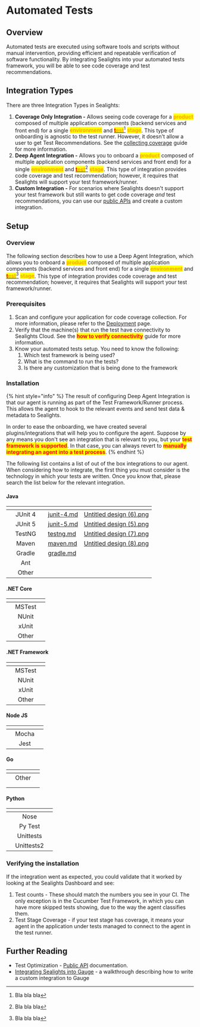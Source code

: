 # Automated Tests

## Overview

Automated tests are executed using software tools and scripts without manual intervention, providing efficient and repeatable verification of software functionality. By integrating Sealights into your automated tests framework, you will be able to see code coverage and test recommendations.

## Integration Types

There are three Integration Types in Sealights:

1. **Coverage Only Integration -** Allows seeing code coverage for a <mark style="color:orange;">**product**</mark> composed of multiple application components (backend services and front end) for a single <mark style="color:orange;">**environment**</mark> and [<mark style="color:red;">**t**</mark><mark style="color:orange;">**est**</mark>](#user-content-fn-1)[^1] <mark style="color:orange;">**stage**</mark>. This type of onboarding is agnostic to the test runner. However, it doesn't allow a user to get Test Recommendations. See the [collecting coverage](../guides/collecting-coverage.md) guide for more information.
2. **Deep Agent Integration -** Allows you to onboard a <mark style="color:orange;">**product**</mark> composed of multiple application components (backend services and front end) for a single <mark style="color:orange;">**environment**</mark> and [<mark style="color:red;">**t**</mark><mark style="color:orange;">**est**</mark>](#user-content-fn-2)[^2] <mark style="color:orange;">**stage**</mark>. This type of integration provides code coverage and test recommendation; however, it requires that Sealights will support your test framework/runner.
3. **Custom Integration -** For scenarios where Sealights doesn't support your test framework but still wants to get code coverage _and_ test recommendations, you can use our [public APIs](../../../apis/test-optimization.md) and create a custom integration.

## Setup

### Overview

The following section describes how to use a Deep Agent Integration, which allows you to onboard a <mark style="color:orange;">**product**</mark> composed of multiple application components (backend services and front end) for a single <mark style="color:orange;">**environment**</mark> and [<mark style="color:red;">**t**</mark><mark style="color:orange;">**est**</mark>](#user-content-fn-3)[^3] <mark style="color:orange;">**stage**</mark>. This type of integration provides code coverage and test recommendation; however, it requires that Sealights will support your test framework/runner.

### Prerequisites&#x20;

1. Scan and configure your application for code coverage collection. For more information, please refer to the [Deployment](../../) page.
2. Verify that the machine(s) that run the test have connectivity to Sealights Cloud. See the <mark style="color:red;">**how to verify connectivity**</mark> guide for more information.
3. Know your automated tests setup. You need to know the following:
   1. Which test framework is being used?&#x20;
   2. What is the command to run the tests?&#x20;
   3. Is there any customization that is being done to the framework

### Installation

{% hint style="info" %}
The result of configuring Deep Agent Integration is that our agent is running as part of the Test Framework/Runner process. This allows the agent to hook to the relevant events and send test data & metadata to Sealights.

In order to ease the onboarding, we have created several plugins/integrations that will help you to configure the agent. Suppose by any means you don't see an integration that is relevant to you, but your <mark style="color:red;">**test framework is supported**</mark>. In that case, you can always revert to <mark style="color:red;">**manually integrating an agent into a test process**</mark>.
{% endhint %}

The following list contains a list of out of the box integrations to our agent. When considering how to integrate, the first thing you must consider is the technology in which your tests are written. Once you know that, please search the list below for the relevant integration.

#### Java

<table data-view="cards"><thead><tr><th></th><th align="center"></th><th></th><th data-hidden data-card-target data-type="content-ref"></th><th data-hidden data-card-cover data-type="files"></th></tr></thead><tbody><tr><td></td><td align="center">JUnit 4</td><td></td><td><a href="java/junit-4.md">junit-4.md</a></td><td><a href="../../../../.gitbook/assets/Untitled design (6).png">Untitled design (6).png</a></td></tr><tr><td></td><td align="center">JUnit 5</td><td></td><td><a href="java/junit-5.md">junit-5.md</a></td><td><a href="../../../../.gitbook/assets/Untitled design (5).png">Untitled design (5).png</a></td></tr><tr><td></td><td align="center">TestNG</td><td></td><td><a href="java/testng.md">testng.md</a></td><td><a href="../../../../.gitbook/assets/Untitled design (7).png">Untitled design (7).png</a></td></tr><tr><td></td><td align="center">Maven</td><td></td><td><a href="java/maven.md">maven.md</a></td><td><a href="../../../../.gitbook/assets/Untitled design (8).png">Untitled design (8).png</a></td></tr><tr><td></td><td align="center">Gradle</td><td></td><td><a href="java/gradle.md">gradle.md</a></td><td></td></tr><tr><td></td><td align="center">Ant</td><td></td><td></td><td></td></tr><tr><td></td><td align="center">Other</td><td></td><td></td><td></td></tr></tbody></table>

#### .NET Core

<table data-view="cards"><thead><tr><th></th><th align="center"></th><th></th></tr></thead><tbody><tr><td></td><td align="center">MSTest</td><td></td></tr><tr><td></td><td align="center">NUnit</td><td></td></tr><tr><td></td><td align="center">xUnit</td><td></td></tr><tr><td></td><td align="center">Other</td><td></td></tr></tbody></table>

#### .NET Framework

<table data-view="cards"><thead><tr><th></th><th align="center"></th><th></th></tr></thead><tbody><tr><td></td><td align="center">MSTest</td><td></td></tr><tr><td></td><td align="center">NUnit</td><td></td></tr><tr><td></td><td align="center">xUnit</td><td></td></tr><tr><td></td><td align="center">Other</td><td></td></tr></tbody></table>

#### Node JS

<table data-view="cards"><thead><tr><th></th><th align="center"></th><th></th></tr></thead><tbody><tr><td></td><td align="center">Mocha</td><td></td></tr><tr><td></td><td align="center">Jest</td><td></td></tr></tbody></table>

#### Go

<table data-view="cards"><thead><tr><th></th><th align="center"></th><th></th></tr></thead><tbody><tr><td></td><td align="center">Other</td><td></td></tr><tr><td></td><td align="center"></td><td></td></tr><tr><td></td><td align="center"></td><td></td></tr></tbody></table>

#### &#x20;Python

<table data-view="cards"><thead><tr><th></th><th align="center"></th><th></th></tr></thead><tbody><tr><td></td><td align="center">Nose</td><td></td></tr><tr><td></td><td align="center">Py Test</td><td></td></tr><tr><td></td><td align="center">Unittests</td><td></td></tr><tr><td></td><td align="center">Unittests2</td><td></td></tr></tbody></table>

###

### Verifying the installation

If the integration went as expected, you could validate that it worked by looking at the Sealights Dashboard and see:

1. Test counts - These should match the numbers you see in your CI. The only exception is in the Cucumber Test Framework, in which you can have more skipped tests showing, due to the way the agent classifies them.
2. Test Stage Coverage - if your test stage has coverage, it means your agent in the application under tests managed to connect to the agent in the test runner.

## Further Reading

* Test Optimization - [Public API](../../../apis/test-optimization.md) documentation.
* [Integrating Sealights into Gauge](../guides/integrating-sealights-to-gauge.md)  - a walkthrough describing how to write a custom integration to Gauge

[^1]: Bla bla bla

[^2]: Bla bla bla

[^3]: Bla bla bla
